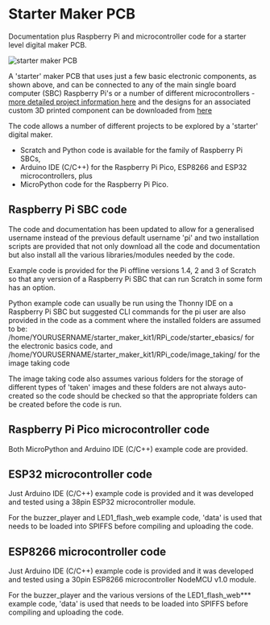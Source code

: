 # Starter Maker PCB
 Documentation plus Raspberry Pi and microcontroller code for a starter level digital maker PCB.

![starter maker PCB](https://onlinedevices.org.uk/display1390)

A 'starter' maker PCB that uses just a few basic electronic components, as shown above, and can be connected to any of the main single board computer (SBC) Raspberry Pi's or a number of different microcontrollers - [more detailed project information here](https://onlinedevices.org.uk/Starter+Maker+PCB) and the designs for an associated custom 3D printed component can be downloaded from [here](https://www.prusaprinters.org/prints/67963-pcb-support-foot)

The code allows a number of different projects to be explored by a 'starter' digital maker.
 - Scratch and Python code is available for the family of Raspberry Pi SBCs,  
 - Arduino IDE (C/C++) for the Raspberry Pi Pico, ESP8266 and ESP32 microcontrollers, plus 
 - MicroPython code for the Raspberry Pi Pico.

## Raspberry Pi SBC code
The code and documentation has been updated to allow for a generalised username instead of the previous default username 'pi' and two installation scripts are provided that not only download all the code and documentation but also install all the various libraries/modules needed by the code.

Example code is provided for the Pi offline versions 1.4, 2 and 3 of Scratch so that any version of a Raspberry Pi SBC that can run Scratch in some form has an option.

Python example code can usually be run using the Thonny IDE on a Raspberry Pi SBC but suggested CLI commands for the pi user are also provided in the code as a comment where the installed folders are assumed to be:
/home/YOURUSERNAME/starter_maker_kit1/RPi_code/starter_ebasics/ for the electronic basics code, and
/home/YOURUSERNAME/starter_maker_kit1/RPi_code/image_taking/ for the image taking code

The image taking code also assumes various folders for the storage of different types of 'taken' images and these folders are not always auto-created so the code should be checked so that the appropriate folders can be created before the code is run.

## Raspberry Pi Pico microcontroller code
Both MicroPython and Arduino IDE (C/C++) example code are provided.

## ESP32 microcontroller code
Just Arduino IDE (C/C++) example code is provided and it was developed and tested using a 38pin ESP32 microcontroller module.

For the buzzer_player and LED1_flash_web example code, 'data' is used that needs to be loaded into SPIFFS before compiling and uploading the code.

## ESP8266 microcontroller code
Just Arduino IDE (C/C++) example code is provided and it was developed and tested using a 30pin ESP8266 microcontroller NodeMCU v1.0 module.

For the buzzer_player and the various versions of the LED1_flash_web*** example code, 'data' is used that needs to be loaded into SPIFFS before compiling and uploading the code.
